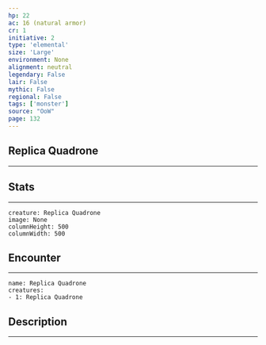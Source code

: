 ```yaml
---
hp: 22
ac: 16 (natural armor)
cr: 1
initiative: 2
type: 'elemental'    
size: 'Large'
environment: None
alignment: neutral
legendary: False
lair: False
mythic: False
regional: False
tags: ['monster']
source: "OoW"
page: 132
---
```


## Replica Quadrone
---



## Stats
---

```statblock
creature: Replica Quadrone
image: None
columnHeight: 500
columnWidth: 500
```

## Encounter
---

```encounter-table
name: Replica Quadrone
creatures:
- 1: Replica Quadrone
```

## Description
---




